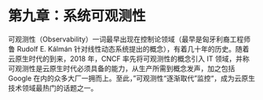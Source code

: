 # 第九章：系统可观测性

可观测性（Observability）一词最早出现在控制论领域（最早是匈牙利裔工程师鲁 Rudolf E. Kálmán 针对线性动态系统提出的概念），有着几十年的历史。随着云原生时代的到来，2018 年，CNCF 率先将可观测性的概念引入 IT 领域，并称可观测性是云原生时代必须具备的能力，从生产所需到概念发声，加之包括 Google 在内的众多大厂一拥而上。至此，”可观测性“逐渐取代”监控“，成为云原生技术领域最热门的话题之一。